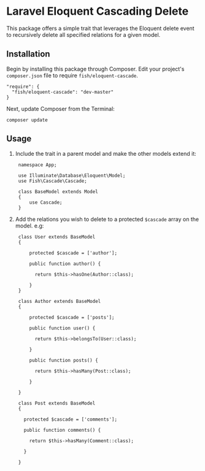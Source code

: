 # Laravel Eloquent Cascading Delete

This package offers a simple trait that leverages the Eloquent delete event to recursively delete all specified relations for a given model.

## Installation

Begin by installing this package through Composer. Edit your project's `composer.json` file to require `fish/eloquent-cascade`.

    "require": {
      "fish/eloquent-cascade": "dev-master"
    }

  Next, update Composer from the Terminal:

    composer update

## Usage

1. Include the trait in a parent model and make the other models extend it:

        namespace App;

        use Illuminate\Database\Eloquent\Model;
        use Fish\Cascade\Cascade;

        class BaseModel extends Model
        {
            use Cascade;
        }

1. Add the relations you wish to delete to a protected `$cascade` array on the model. e.g:

        class User extends BaseModel
        {

            protected $cascade = ['author'];

            public function author() {

              return $this->hasOne(Author::class);

            }
        }

        class Author extends BaseModel
        {

            protected $cascade = ['posts'];

            public function user() {

              return $this->belongsTo(User::class);

            }

            public function posts() {

              return $this->hasMany(Post::class);

            }

        }

        class Post extends BaseModel
        {

          protected $cascade = ['comments'];

          public function comments() {

            return $this->hasMany(Comment::class);

          }

        }



